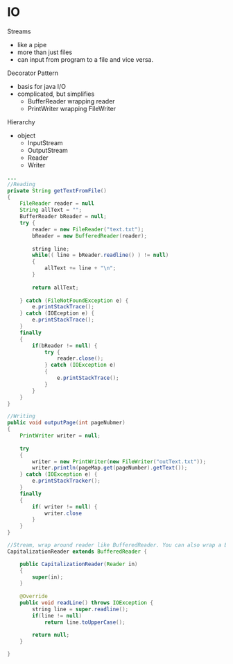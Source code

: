 # IO

Streams

- like a pipe
- more than just files
- can input from program to a file and vice versa.

Decorator Pattern

- basis for java I/O
- complicated, but simplifies
	- BufferReader wrapping reader
	- PrintWriter wrapping FileWriter

Hierarchy

- object
	- InputStream
	- OutputStream
	- Reader
	- Writer


~~~ java
...
//Reading
private String getTextFromFile() 
{
	FileReader reader = null
	String allText = "";
	BufferReader bReader = null;
	try {
		reader = new FileReader("text.txt");
		bReader = new BufferedReader(reader);
	
		string line;	
		while(( line = bReader.readline() ) != null)
		{
			allText += line + "\n";
		}
		
		return allText;
		
	} catch (FileNotFoundException e) {
		e.printStackTrace();	
	} catch (IOEception e) {
		e.printStackTrace();
	}
	finally
	{
		if(bReader != null) {
			try {
				reader.close();
			} catch (IOException e)
			{
				e.printStackTrace();
			}
		}
	}
}

//Writing
public void outputPage(int pageNubmer)
{
	PrintWriter writer = null;
	
	try 
	{
		writer = new PrintWriter(new FileWriter("outText.txt"));
		writer.println(pageMap.get(pageNumber).getText());
	} catch (IOException e) {
		e.printStackTracker();
	}
	finally
	{
		if( writer != null) {
			writer.close
		}
	}
}	

//Stream, wrap around reader like BufferedReader. You can also wrap a BufferedReader
CapitalizationReader extends BufferedReader {

	public CapitalizationReader(Reader in) 
	{
		super(in);
	}
	
	@Override
	public void readLine() throws IOException {
		string line = super.readline();
		if(line != null) 
			return line.toUpperCase();
			
		return null;
	}

}
~~~






